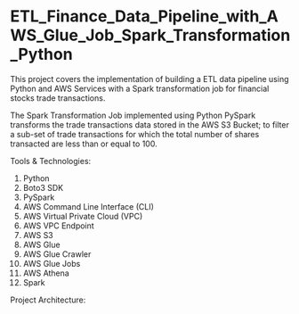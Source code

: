 # ETL_Finance_Data_Pipeline_with_AWS_Glue_Job_Spark_Transformation_Python

This project covers the implementation of building a ETL data pipeline using Python and AWS Services with a Spark transformation job for financial stocks trade transactions.  

The Spark Transformation Job implemented using Python PySpark transforms the trade transactions data stored in the AWS S3 Bucket; to filter a sub-set of trade transactions for which the total number of shares transacted are less than or equal to 100.  

Tools & Technologies: 
1. Python
2. Boto3 SDK
3. PySpark
4. AWS Command Line Interface (CLI) 
5. AWS Virtual Private Cloud (VPC)
6. AWS VPC Endpoint
7. AWS S3
8. AWS Glue
9. AWS Glue Crawler
10. AWS Glue Jobs
11. AWS Athena
12. Spark

Project Architecture:


